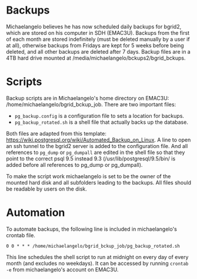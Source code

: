 # Backups
Michaelangelo believes he has now scheduled daily backups for bgrid2, which are stored on his computer in SDH (EMAC3U). Backups from the first of each month are stored indefinitely (must be deleted manually by a user if at all), otherwise backups from Fridays are kept for 5 weeks before being deleted, and all other backups are deleted after 7 days. Backup files are in a 4TB hard drive mounted at /media/michaelangelo/bckups2/bgrid_bckups.

# Scripts
Backup scripts are in Michaelangelo's home directory on EMAC3U: /home/michaelangelo/bgrid_bckup_job.
There are two important files: 
 - `pg_backup.config` is a configuration file to sets a location for backups. 
 - `pg_backup_rotated.sh` is a shell file that actually backs up the database. 
 
Both files are adapted from this template: https://wiki.postgresql.org/wiki/Automated_Backup_on_Linux. A line to open an ssh tunnel to the bgrid2 server is added to the configuration file. And all references to `pg_dump` or `pg_dumpall` are edited in the shell file so that they point to the correct psql 9.5 instead 9.3 (/usr/lib/postgresql/9.5/bin/ is added before all references to pg_dump or pg_dumpall). 

To make the script work michaelangelo is set to be the owner of the mounted hard disk and all subfolders leading to the backups. All files should be readable by users on the disk.  

# Automation
To automate backups, the following line is included in michaelangelo's crontab file. 

``0 0 * * * /home/michaelangelo/bgrid_bckup_job/pg_backup_rotated.sh``

This line schedules the shell script to run at midnight on every day of every month (and excludes no weekdays). It can be accessed by running `crontab -e` from michaelangelo's account on EMAC3U. 
